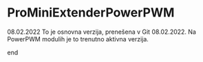 # ProMiniExtenderPowerPWM
08.02.2022
To je osnovna verzija, prenešena v Git 08.02.2022.
Na PowerPWM modulih je to trenutno aktivna verzija.

end
